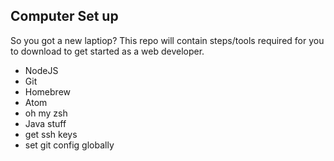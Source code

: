 ## Computer Set up 
So you got a new laptiop? This repo will contain steps/tools required for you to download to get started as a web developer.

 - NodeJS
 - Git
 - Homebrew
 - Atom
 - oh my zsh
 - Java stuff
 - get ssh keys
 - set git config globally
 